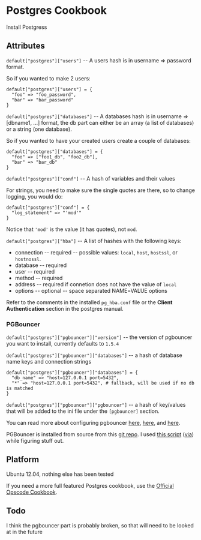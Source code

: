 # Postgres Cookbook

Install Postgress

## Attributes

`default["postgres"]["users"]` -- A users hash is in username => password format.

So if you wanted to make 2 users:

    default["postgres"]["users"] = {
      "foo" => "foo_password",
      "bar" => "bar_password"
    }

`default["postgres"]["databases"]` -- A databases hash is in username => [dbname1, ...] format, the db part
can either be an array (a list of databases) or a string (one database).

So if you wanted to have your created users create a couple of databases:

    default["postgres"]["databases"] = {
      "foo" => ["foo1_db", "foo2_db"],
      "bar" => "bar_db"
    }

`default["postgres"]["conf"]` -- A hash of variables and their values

For strings, you need to make sure the single quotes are there, so to change logging, you would do:

    default["postgres"]["conf"] = {
      "log_statement" => "'mod'"
    }

Notice that `'mod'` is the value (it has quotes), not `mod`.

`default["postgres"]["hba"]` -- A list of hashes with the following keys:

* connection -- required -- possible values: `local`, `host`, `hostssl`, or `hostnossl`.
* database -- required
* user -- required
* method -- required
* address -- required if connetion does not have the value of `local`
* options -- optional -- space separated NAME=VALUE options

Refer to the comments in the installed `pg_hba.conf` file or the **Client Authentication** section in the postgres manual.

### PGBouncer

`default["postgres"]["pgbouncer"]["version"]` -- the version of pgbouncer you want to install, currently defaults to `1.5.4`

`default["postgres"]["pgbouncer"]["databases"]` -- a hash of database name keys and connection strings

    default["postgres"]["pgbouncer"]["databases"] = {
      "db_name" => "host=127.0.0.1 port=5432",
      "*" => "host=127.0.0.1 port=5432", # fallback, will be used if no db is matched
    }

`default["postgres"]["pgbouncer"]["pgbouncer"]` -- a hash of key/values that will be added to the ini file under the `[pgbouncer]` section.

You can read more about configuring pgbouncer [here](http://pgbouncer.projects.pgfoundry.org/doc/usage.html), [here](http://wiki.postgresql.org/wiki/PgBouncer), and [here](http://pgbouncer.projects.pgfoundry.org/doc/config.html).

PGBouncer is installed from source from this [git repo](https://github.com/markokr/pgbouncer-dev). I used [this script](https://github.com/tkopczuk/ATP_Performance_Test/blob/master/install_pgbouncer.sh) ([via](http://www.askthepony.com/blog/2011/07/django-and-postgresql-improving-the-performance-with-no-effort-and-no-code/)) while figuring stuff out.


## Platform

Ubuntu 12.04, nothing else has been tested

If you need a more full featured Postgres cookbook,
use the [Official Opscode Cookbook](https://github.com/opscode-cookbooks/postgresql).

## Todo

I think the pgbouncer part is probably broken, so that will need to be looked at in the future
